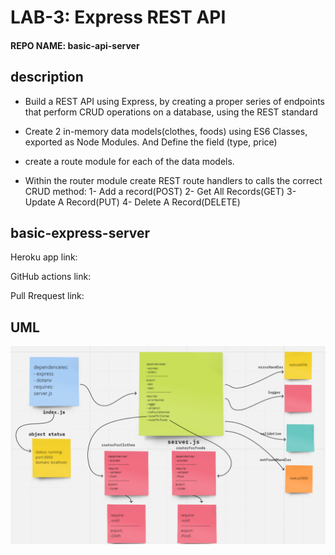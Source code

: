 
# LAB-3: Express REST API
#### REPO NAME: basic-api-server


## description


- Build a REST API using Express, by creating a proper series of endpoints that perform CRUD operations on a database, using the REST standard


- Create 2 in-memory data models(clothes, foods) using ES6 Classes, exported as Node Modules. And Define the field (type, price) 


- create a route module for each of the data models. 


- Within the router module create REST route handlers to  calls the correct CRUD method:
1- Add a record(POST)
2- Get All Records(GET)
3- Update A Record(PUT)
4- Delete A Record(DELETE)





## basic-express-server


Heroku app link:





GitHub actions link:




Pull Rrequest link:





## UML

![UML-Lab3](./img/UML-Lab3.PNG)